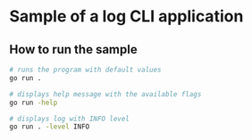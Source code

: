 # Sample of a log CLI application

## How to run the sample

```bash
# runs the program with default values
go run .

# displays help message with the available flags
go run -help

# displays log with INFO level
go run . -level INFO
```
